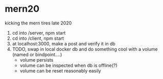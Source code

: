 # mern20
kicking the mern tires late 2020

1. cd into /server, npm start
2. cd into /client, npm start
3. at localhost:3000, make a post and verify it in db
4. TODO, swap in local docker db and do something cool with a volume (named or bindpoint....)
    - volume persists
    - volume can be inspected when db is offline(?)
    - volume can be reset reasonably easily